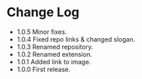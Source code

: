 # Change Log

- 1.0.5 Minor fixes.
- 1.0.4 Fixed repo links & changed slogan.
- 1.0.3 Renamed repository.
- 1.0.2 Renamed extension.
- 1.0.1 Added link to image.
- 1.0.0 First release.
